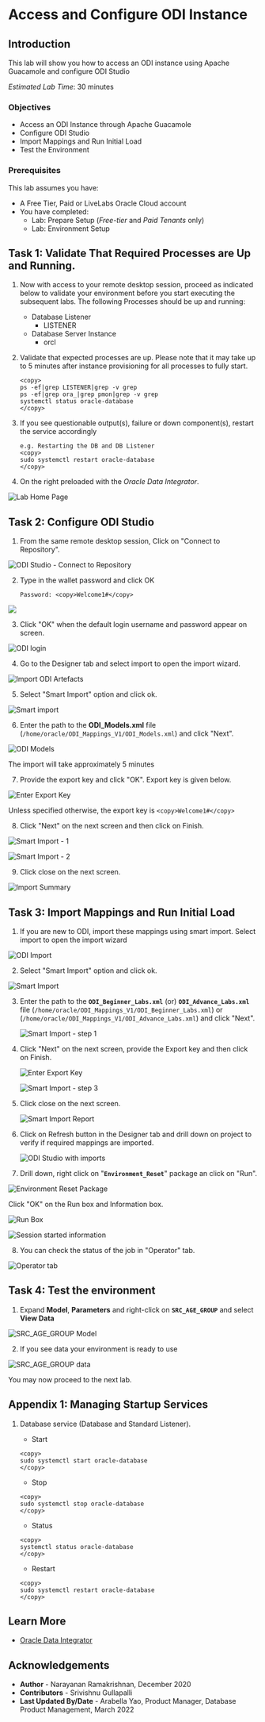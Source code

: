 # Access and Configure ODI Instance

## Introduction
This lab will show you how to access an ODI instance using Apache Guacamole and configure ODI Studio

*Estimated Lab Time*: 30 minutes

### Objectives
* Access an ODI Instance through Apache Guacamole
* Configure ODI Studio
* Import Mappings and Run Initial Load
* Test the Environment

### Prerequisites
This lab assumes you have:
- A Free Tier, Paid or LiveLabs Oracle Cloud account
- You have completed:
    - Lab: Prepare Setup (*Free-tier* and *Paid Tenants* only)
    - Lab: Environment Setup

## Task 1: Validate That Required Processes are Up and Running.
1. Now with access to your remote desktop session, proceed as indicated below to validate your environment before you start executing the subsequent labs. The following Processes should be up and running:

    - Database Listener
        - LISTENER
    - Database Server Instance
        - orcl

2. Validate that expected processes are up. Please note that it may take up to 5 minutes after instance provisioning for all processes to fully start.

    ```
    <copy>
    ps -ef|grep LISTENER|grep -v grep
    ps -ef|grep ora_|grep pmon|grep -v grep
    systemctl status oracle-database
    </copy>
    ```

3. If you see questionable output(s), failure or down component(s), restart the service accordingly

    ```
    e.g. Restarting the DB and DB Listener
    <copy>
    sudo systemctl restart oracle-database
    </copy>
    ```
4. On the right preloaded with the *Oracle Data Integrator*.

  ![Lab Home Page](./images/odi-novnc-landing.png " ")  

## Task 2: Configure ODI Studio  

1. From the same remote desktop session, Click on "Connect to Repository".

  ![ODI Studio - Connect to Repository](./images/odi_studio_2a.png " ")

2. Type in the wallet password and click OK

    ```
    Password: <copy>Welcome1#</copy>
    ```

  ![](./images/odi_studio_2b.png " ")  

3. Click "OK" when the default login username and password appear on screen.

  ![ODI login](./images/odi_studio_3.png " ")

4. Go to the Designer tab and select import to open the import wizard.

  ![Import ODI Artefacts](./images/odi_studio_4.png " ")

5. Select "Smart Import" option and click ok.

  ![Smart import](./images/odi_studio_5a.png " ")

6.  Enter the path to the **ODI_Models.xml** file (`/home/oracle/ODI_Mappings_V1/ODI_Models.xml`) and click "Next".

  ![ODI Models](./images/odi_studio_5b.png " ")

  The import will take approximately 5 minutes

7. Provide the export key and click "OK". Export key is given below.

  ![Enter Export Key](./images/odi_studio_5c.png " ")   

  Unless specified otherwise, the export key is
    ```
    <copy>Welcome1#</copy>
    ```

8. Click "Next" on the next screen and then click on Finish.

  ![Smart Import - 1](./images/odi_studio_5d.png " ")

  ![Smart Import - 2](./images/odi_studio_5e.png " ")

9. Click close on the next screen.

  ![Import Summary](./images/odi_studio_5f.png " ")

## Task 3: Import Mappings and Run Initial Load

1. If you are new to ODI, import these mappings using smart import. Select import to open the import wizard

  ![ODI Import](./images/odi_studio_4.png " ")  

2. Select "Smart Import" option and click ok.

  ![Smart Import](./images/odi_studio_5a.png " ")

3.  Enter the path to the **`ODI_Beginner_Labs.xml`** (or) **`ODI_Advance_Labs.xml`** file (`/home/oracle/ODI_Mappings_V1/ODI_Beginner_Labs.xml`) or (`/home/oracle/ODI_Mappings_V1/ODI_Advance_Labs.xml`) and click "Next".

    ![Smart Import - step 1](./images/odi_mapping_1.png " ")  

4. Click "Next" on the next screen, provide the Export key and then click on Finish.

    ![Enter Export Key](./images/odi_mapping_2.png " ")  

    ![Smart Import - step 3](./images/odi_mapping_3.png " ")  

5. Click close on the next screen.

    ![Smart Import Report](./images/odi_mapping_4.png " ")

6. Click on Refresh button in the Designer tab and drill down on project to verify if required mappings are imported.

    ![ODI Studio with imports](./images/odi_mapping_6.png " ")

7. Drill down, right click on "**`Environment_Reset`**" package an click on "Run".

  ![Environment Reset Package](./images/odi_env_reset_1a.png " ")   

   Click "OK" on the Run box and Information box.

  ![Run Box](./images/odi_env_reset_1b.png " ")   

  ![Session started information](./images/odi_env_reset_1c.png " ")   

8. You can check the status of the job in "Operator" tab.

  ![Operator tab](./images/odi_env_reset_1d.png " ")  


## Task 4: Test the environment

1. Expand **Model**, **Parameters** and right-click on **`SRC_AGE_GROUP`** and select **View Data**

  ![SRC_AGE_GROUP Model](./images/odi_models_1.png " ")   

2. If you see data your environment is ready to use

  ![SRC_AGE_GROUP data](./images/odi_models_2.png " ")      

You may now proceed to the next lab.

## Appendix 1: Managing Startup Services

1. Database service (Database and Standard Listener).

    - Start

    ```
    <copy>
    sudo systemctl start oracle-database
    </copy>
    ```
    - Stop

    ```
    <copy>
    sudo systemctl stop oracle-database
    </copy>
    ```

    - Status

    ```
    <copy>
    systemctl status oracle-database
    </copy>
    ```

    - Restart

    ```
    <copy>
    sudo systemctl restart oracle-database
    </copy>
    ```

## Learn More
- [Oracle Data Integrator](https://docs.oracle.com/en/middleware/fusion-middleware/data-integrator/index.html)

## Acknowledgements

- **Author** - Narayanan Ramakrishnan, December 2020
- **Contributors** - Srivishnu Gullapalli
- **Last Updated By/Date** - Arabella Yao, Product Manager, Database Product Management, March 2022
